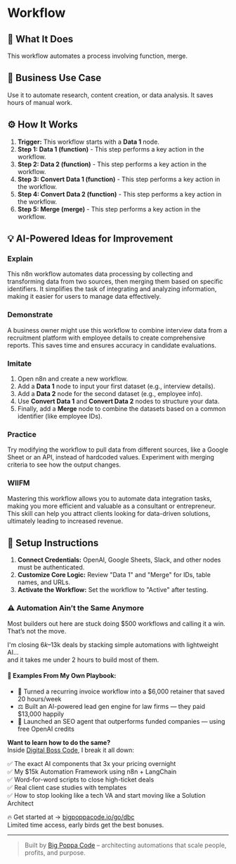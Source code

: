 # Workflow

## 🚀 What It Does
This workflow automates a process involving function, merge.

## 💼 Business Use Case
Use it to automate research, content creation, or data analysis. It saves hours of manual work.

## ⚙️ How It Works
1.  **Trigger:** This workflow starts with a **Data 1** node.
2. **Step 1: Data 1 (function)** - This step performs a key action in the workflow.
3. **Step 2: Data 2 (function)** - This step performs a key action in the workflow.
4. **Step 3: Convert Data 1 (function)** - This step performs a key action in the workflow.
5. **Step 4: Convert Data 2 (function)** - This step performs a key action in the workflow.
6. **Step 5: Merge (merge)** - This step performs a key action in the workflow.

## 💡 AI-Powered Ideas for Improvement
### Explain
This n8n workflow automates data processing by collecting and transforming data from two sources, then merging them based on specific identifiers. It simplifies the task of integrating and analyzing information, making it easier for users to manage data effectively.

### Demonstrate
A business owner might use this workflow to combine interview data from a recruitment platform with employee details to create comprehensive reports. This saves time and ensures accuracy in candidate evaluations.

### Imitate
1. Open n8n and create a new workflow.
2. Add a **Data 1** node to input your first dataset (e.g., interview details).
3. Add a **Data 2** node for the second dataset (e.g., employee info).
4. Use **Convert Data 1** and **Convert Data 2** nodes to structure your data.
5. Finally, add a **Merge** node to combine the datasets based on a common identifier (like employee IDs).

### Practice
Try modifying the workflow to pull data from different sources, like a Google Sheet or an API, instead of hardcoded values. Experiment with merging criteria to see how the output changes.

### WIIFM
Mastering this workflow allows you to automate data integration tasks, making you more efficient and valuable as a consultant or entrepreneur. This skill can help you attract clients looking for data-driven solutions, ultimately leading to increased revenue.

## 🔧 Setup Instructions
1. **Connect Credentials:** OpenAI, Google Sheets, Slack, and other nodes must be authenticated.
2. **Customize Core Logic:** Review "Data 1" and "Merge" for IDs, table names, and URLs.
3. **Activate the Workflow:** Set the workflow to "Active" after testing.

### ⚠️ Automation Ain’t the Same Anymore

Most builders out here are stuck doing $500 workflows and calling it a win.  
That’s not the move.  

I'm closing $6k–$13k deals by stacking simple automations with lightweight AI...  
and it takes me under 2 hours to build most of them.

#### 🧠 Examples From My Own Playbook:
- 🔁 Turned a recurring invoice workflow into a $6,000 retainer that saved 20 hours/week  
- ⚖️ Built an AI-powered lead gen engine for law firms — they paid $13,000 happily  
- 🚀 Launched an SEO agent that outperforms funded companies — using free OpenAI credits  

**Want to learn how to do the same?**  
Inside [Digital Boss Code](https://bigpoppacode.io/go/dbc), I break it all down:

✅ The exact AI components that 3x your pricing overnight  
✅ My $15k Automation Framework using n8n + LangChain  
✅ Word-for-word scripts to close high-ticket deals  
✅ Real client case studies with templates  
✅ How to stop looking like a tech VA and start moving like a Solution Architect  

🔥 Get started at → [bigpoppacode.io/go/dbc](https://bigpoppacode.io/go/dbc)  
Limited time access, early birds get the best bonuses.

---
> Built by [Big Poppa Code](https://bigpoppacode.io) – architecting automations that scale people, profits, and purpose.
